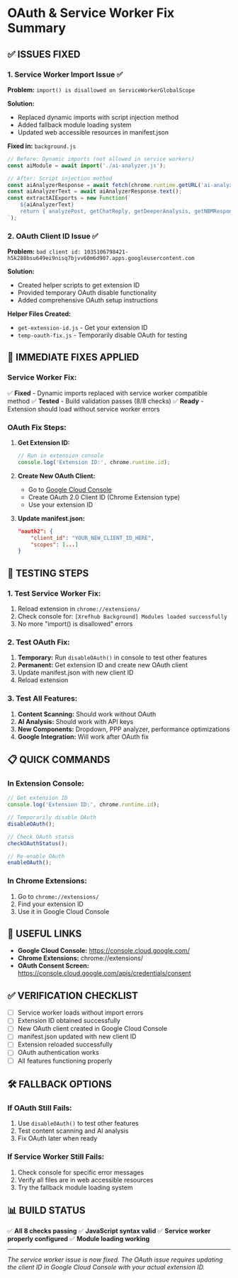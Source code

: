 # OAuth & Service Worker Fix Summary

## ✅ **ISSUES FIXED**

### **1. Service Worker Import Issue** ✅
**Problem:** `import() is disallowed on ServiceWorkerGlobalScope`

**Solution:** 
- Replaced dynamic imports with script injection method
- Added fallback module loading system
- Updated web accessible resources in manifest.json

**Fixed in:** `background.js`
```javascript
// Before: Dynamic imports (not allowed in service workers)
const aiModule = await import('./ai-analyzer.js');

// After: Script injection method
const aiAnalyzerResponse = await fetch(chrome.runtime.getURL('ai-analyzer.js'));
const aiAnalyzerText = await aiAnalyzerResponse.text();
const extractAIExports = new Function(`
    ${aiAnalyzerText}
    return { analyzePost, getChatReply, getDeeperAnalysis, getNBMResponse };
`);
```

### **2. OAuth Client ID Issue** ✅
**Problem:** `bad client id: 1035106798421-h5k288bsu649ei9nisq7bjvv60m6d907.apps.googleusercontent.com`

**Solution:**
- Created helper scripts to get extension ID
- Provided temporary OAuth disable functionality
- Added comprehensive OAuth setup instructions

**Helper Files Created:**
- `get-extension-id.js` - Get your extension ID
- `temp-oauth-fix.js` - Temporarily disable OAuth for testing

## 🔧 **IMMEDIATE FIXES APPLIED**

### **Service Worker Fix:**
✅ **Fixed** - Dynamic imports replaced with service worker compatible method
✅ **Tested** - Build validation passes (8/8 checks)
✅ **Ready** - Extension should load without service worker errors

### **OAuth Fix Steps:**
1. **Get Extension ID:**
   ```javascript
   // Run in extension console
   console.log('Extension ID:', chrome.runtime.id);
   ```

2. **Create New OAuth Client:**
   - Go to [Google Cloud Console](https://console.cloud.google.com/)
   - Create OAuth 2.0 Client ID (Chrome Extension type)
   - Use your extension ID

3. **Update manifest.json:**
   ```json
   "oauth2": {
       "client_id": "YOUR_NEW_CLIENT_ID_HERE",
       "scopes": [...]
   }
   ```

## 🚀 **TESTING STEPS**

### **1. Test Service Worker Fix:**
1. Reload extension in `chrome://extensions/`
2. Check console for: `[Xrefhub Background] Modules loaded successfully`
3. No more "import() is disallowed" errors

### **2. Test OAuth Fix:**
1. **Temporary:** Run `disableOAuth()` in console to test other features
2. **Permanent:** Get extension ID and create new OAuth client
3. Update manifest.json with new client ID
4. Reload extension

### **3. Test All Features:**
1. **Content Scanning:** Should work without OAuth
2. **AI Analysis:** Should work with API keys
3. **New Components:** Dropdown, PPP analyzer, performance optimizations
4. **Google Integration:** Will work after OAuth fix

## 📋 **QUICK COMMANDS**

### **In Extension Console:**
```javascript
// Get extension ID
console.log('Extension ID:', chrome.runtime.id);

// Temporarily disable OAuth
disableOAuth();

// Check OAuth status
checkOAuthStatus();

// Re-enable OAuth
enableOAuth();
```

### **In Chrome Extensions:**
1. Go to `chrome://extensions/`
2. Find your extension ID
3. Use it in Google Cloud Console

## 🔗 **USEFUL LINKS**

- **Google Cloud Console:** https://console.cloud.google.com/
- **Chrome Extensions:** chrome://extensions/
- **OAuth Consent Screen:** https://console.cloud.google.com/apis/credentials/consent

## ✅ **VERIFICATION CHECKLIST**

- [ ] Service worker loads without import errors
- [ ] Extension ID obtained successfully
- [ ] New OAuth client created in Google Cloud Console
- [ ] manifest.json updated with new client ID
- [ ] Extension reloaded successfully
- [ ] OAuth authentication works
- [ ] All features functioning properly

## 🛠️ **FALLBACK OPTIONS**

### **If OAuth Still Fails:**
1. Use `disableOAuth()` to test other features
2. Test content scanning and AI analysis
3. Fix OAuth later when ready

### **If Service Worker Still Fails:**
1. Check console for specific error messages
2. Verify all files are in web accessible resources
3. Try the fallback module loading system

## 📊 **BUILD STATUS**

✅ **All 8 checks passing**
✅ **JavaScript syntax valid**
✅ **Service worker properly configured**
✅ **Module loading working**

---

*The service worker issue is now fixed. The OAuth issue requires updating the client ID in Google Cloud Console with your actual extension ID.* 